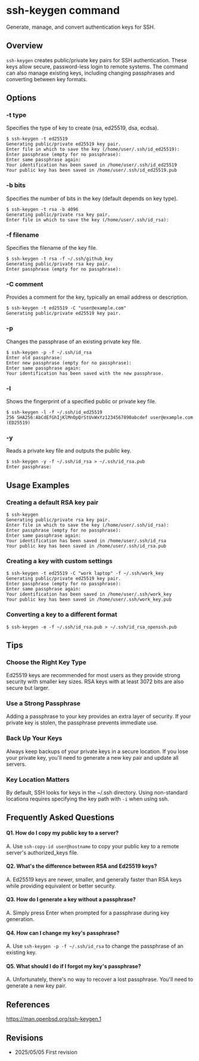 # ssh-keygen command

Generate, manage, and convert authentication keys for SSH.

## Overview

`ssh-keygen` creates public/private key pairs for SSH authentication. These keys allow secure, password-less login to remote systems. The command can also manage existing keys, including changing passphrases and converting between key formats.

## Options

### **-t type**

Specifies the type of key to create (rsa, ed25519, dsa, ecdsa).

```console
$ ssh-keygen -t ed25519
Generating public/private ed25519 key pair.
Enter file in which to save the key (/home/user/.ssh/id_ed25519): 
Enter passphrase (empty for no passphrase): 
Enter same passphrase again: 
Your identification has been saved in /home/user/.ssh/id_ed25519
Your public key has been saved in /home/user/.ssh/id_ed25519.pub
```

### **-b bits**

Specifies the number of bits in the key (default depends on key type).

```console
$ ssh-keygen -t rsa -b 4096
Generating public/private rsa key pair.
Enter file in which to save the key (/home/user/.ssh/id_rsa): 
```

### **-f filename**

Specifies the filename of the key file.

```console
$ ssh-keygen -t rsa -f ~/.ssh/github_key
Generating public/private rsa key pair.
Enter passphrase (empty for no passphrase): 
```

### **-C comment**

Provides a comment for the key, typically an email address or description.

```console
$ ssh-keygen -t ed25519 -C "user@example.com"
Generating public/private ed25519 key pair.
```

### **-p**

Changes the passphrase of an existing private key file.

```console
$ ssh-keygen -p -f ~/.ssh/id_rsa
Enter old passphrase: 
Enter new passphrase (empty for no passphrase): 
Enter same passphrase again: 
Your identification has been saved with the new passphrase.
```

### **-l**

Shows the fingerprint of a specified public or private key file.

```console
$ ssh-keygen -l -f ~/.ssh/id_ed25519
256 SHA256:AbCdEfGhIjKlMnOpQrStUvWxYz1234567890abcdef user@example.com (ED25519)
```

### **-y**

Reads a private key file and outputs the public key.

```console
$ ssh-keygen -y -f ~/.ssh/id_rsa > ~/.ssh/id_rsa.pub
Enter passphrase: 
```

## Usage Examples

### Creating a default RSA key pair

```console
$ ssh-keygen
Generating public/private rsa key pair.
Enter file in which to save the key (/home/user/.ssh/id_rsa): 
Enter passphrase (empty for no passphrase): 
Enter same passphrase again: 
Your identification has been saved in /home/user/.ssh/id_rsa
Your public key has been saved in /home/user/.ssh/id_rsa.pub
```

### Creating a key with custom settings

```console
$ ssh-keygen -t ed25519 -C "work laptop" -f ~/.ssh/work_key
Generating public/private ed25519 key pair.
Enter passphrase (empty for no passphrase): 
Enter same passphrase again: 
Your identification has been saved in /home/user/.ssh/work_key
Your public key has been saved in /home/user/.ssh/work_key.pub
```

### Converting a key to a different format

```console
$ ssh-keygen -e -f ~/.ssh/id_rsa.pub > ~/.ssh/id_rsa_openssh.pub
```

## Tips

### Choose the Right Key Type

Ed25519 keys are recommended for most users as they provide strong security with smaller key sizes. RSA keys with at least 3072 bits are also secure but larger.

### Use a Strong Passphrase

Adding a passphrase to your key provides an extra layer of security. If your private key is stolen, the passphrase prevents immediate use.

### Back Up Your Keys

Always keep backups of your private keys in a secure location. If you lose your private key, you'll need to generate a new key pair and update all servers.

### Key Location Matters

By default, SSH looks for keys in the ~/.ssh directory. Using non-standard locations requires specifying the key path with `-i` when using ssh.

## Frequently Asked Questions

#### Q1. How do I copy my public key to a server?
A. Use `ssh-copy-id user@hostname` to copy your public key to a remote server's authorized_keys file.

#### Q2. What's the difference between RSA and Ed25519 keys?
A. Ed25519 keys are newer, smaller, and generally faster than RSA keys while providing equivalent or better security.

#### Q3. How do I generate a key without a passphrase?
A. Simply press Enter when prompted for a passphrase during key generation.

#### Q4. How can I change my key's passphrase?
A. Use `ssh-keygen -p -f ~/.ssh/id_rsa` to change the passphrase of an existing key.

#### Q5. What should I do if I forgot my key's passphrase?
A. Unfortunately, there's no way to recover a lost passphrase. You'll need to generate a new key pair.

## References

https://man.openbsd.org/ssh-keygen.1

## Revisions

- 2025/05/05 First revision